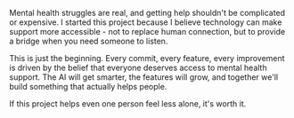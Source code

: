 Mental health struggles are real, and getting help shouldn't be complicated or expensive. I started this project because I believe technology can make support more accessible - not to replace human connection, but to provide a bridge when you need someone to listen.

This is just the beginning. Every commit, every feature, every improvement is driven by the belief that everyone deserves access to mental health support. The AI will get smarter, the features will grow, and together we'll build something that actually helps people.

If this project helps even one person feel less alone, it's worth it.